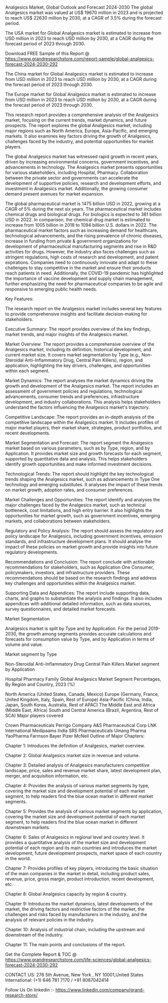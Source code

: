 Analgesics Market, Global Outlook and Forecast 2024-2030
The global Analgesics market was valued at US$ 19670 million in 2023 and is projected to reach US$ 22630 million by 2030, at a CAGR of 3.5% during the forecast period.

The USA market for Global Analgesics market is estimated to increase from USD million in 2023 to reach USD million by 2030, at a CAGR during the forecast period of 2023 through 2030.

Download FREE Sample of this Report @ https://www.grandresearchstore.com/report-sample/global-analgesics-forecast-2024-2030-292

The China market for Global Analgesics market is estimated to increase from USD million in 2023 to reach USD million by 2030, at a CAGR during the forecast period of 2023 through 2030.

The Europe market for Global Analgesics market is estimated to increase from USD million in 2023 to reach USD million by 2030, at a CAGR during the forecast period of 2023 through 2030.

This research report provides a comprehensive analysis of the Analgesics market, focusing on the current trends, market dynamics, and future prospects. The report explores the global Analgesics market, including major regions such as North America, Europe, Asia-Pacific, and emerging markets. It also examines key factors driving the growth of Analgesics, challenges faced by the industry, and potential opportunities for market players.

The global Analgesics market has witnessed rapid growth in recent years, driven by increasing environmental concerns, government incentives, and advancements in technology. The Analgesics market presents opportunities for various stakeholders, including Hospital, Pharmacy. Collaboration between the private sector and governments can accelerate the development of supportive policies, research and development efforts, and investment in Analgesics market. Additionally, the growing consumer demand present avenues for market expansion.

The global pharmaceutical market is 1475 billion USD in 2022, growing at a CAGR of 5% during the next six years. The pharmaceutical market includes chemical drugs and biological drugs. For biologics is expected to 381 billion USD in 2022. In comparison, the chemical drug market is estimated to increase from 1005 billion in 2018 to 1094 billion U.S. dollars in 2022. The pharmaceutical market factors such as increasing demand for healthcare, technological advancements, and the rising prevalence of chronic diseases, increase in funding from private & government organizations for development of pharmaceutical manufacturing segments and rise in R&D activities for drugs. However, the industry also faces challenges such as stringent regulations, high costs of research and development, and patent expirations. Companies need to continuously innovate and adapt to these challenges to stay competitive in the market and ensure their products reach patients in need. Additionally, the COVID-19 pandemic has highlighted the importance of vaccine development and supply chain management, further emphasizing the need for pharmaceutical companies to be agile and responsive to emerging public health needs.

Key Features:

The research report on the Analgesics market includes several key features to provide comprehensive insights and facilitate decision-making for stakeholders.

Executive Summary: The report provides overview of the key findings, market trends, and major insights of the Analgesics market.

Market Overview: The report provides a comprehensive overview of the Analgesics market, including its definition, historical development, and current market size. It covers market segmentation by Type (e.g., Non-Steroidal Anti-Inflammatory Drug, Central Pain Killers), region, and application, highlighting the key drivers, challenges, and opportunities within each segment.

Market Dynamics: The report analyses the market dynamics driving the growth and development of the Analgesics market. The report includes an assessment of government policies and regulations, technological advancements, consumer trends and preferences, infrastructure development, and industry collaborations. This analysis helps stakeholders understand the factors influencing the Analgesics market's trajectory.

Competitive Landscape: The report provides an in-depth analysis of the competitive landscape within the Analgesics market. It includes profiles of major market players, their market share, strategies, product portfolios, and recent developments.

Market Segmentation and Forecast: The report segment the Analgesics market based on various parameters, such as by Type, region, and by Application. It provides market size and growth forecasts for each segment, supported by quantitative data and analysis. This helps stakeholders identify growth opportunities and make informed investment decisions.

Technological Trends: The report should highlight the key technological trends shaping the Analgesics market, such as advancements in Type One technology and emerging substitutes. It analyses the impact of these trends on market growth, adoption rates, and consumer preferences.

Market Challenges and Opportunities: The report identify and analyses the major challenges faced by the Analgesics market, such as technical bottleneck, cost limitations, and high entry barrier. It also highlights the opportunities for market growth, such as government incentives, emerging markets, and collaborations between stakeholders.

Regulatory and Policy Analysis: The report should assess the regulatory and policy landscape for Analgesics, including government incentives, emission standards, and infrastructure development plans. It should analyse the impact of these policies on market growth and provide insights into future regulatory developments.

Recommendations and Conclusion: The report conclude with actionable recommendations for stakeholders, such as Application One Consumer, policymakers, investors, and infrastructure providers. These recommendations should be based on the research findings and address key challenges and opportunities within the Analgesics market.

Supporting Data and Appendices: The report include supporting data, charts, and graphs to substantiate the analysis and findings. It also includes appendices with additional detailed information, such as data sources, survey questionnaires, and detailed market forecasts.

Market Segmentation

Analgesics market is split by Type and by Application. For the period 2019-2030, the growth among segments provides accurate calculations and forecasts for consumption value by Type, and by Application in terms of volume and value.

Market segment by Type

Non-Steroidal Anti-Inflammatory Drug
Central Pain Killers
Market segment by Application

Hospital
Pharmacy
Family
Global Analgesics Market Segment Percentages, By Region and Country, 2023 (%)

North America (United States, Canada, Mexico)
Europe (Germany, France, United Kingdom, Italy, Spain, Rest of Europe)
Asia-Pacific (China, India, Japan, South Korea, Australia, Rest of APAC)
The Middle East and Africa (Middle East, Africa)
South and Central America (Brazil, Argentina, Rest of SCA)
Major players covered

Crown Pharmaceuticals
Perrigo Company
A&S Pharmaceutical Corp
LNK International
Medipaams India
SRS Pharmaceuticals
Umang Pharma
YaoPharma
Farmson
Bayer
Pizer
McNeil
Outline of Major Chapters:

Chapter 1: Introduces the definition of Analgesics, market overview.

Chapter 2: Global Analgesics market size in revenue and volume.

Chapter 3: Detailed analysis of Analgesics manufacturers competitive landscape, price, sales and revenue market share, latest development plan, merger, and acquisition information, etc.

Chapter 4: Provides the analysis of various market segments by type, covering the market size and development potential of each market segment, to help readers find the blue ocean market in different market segments.

Chapter 5: Provides the analysis of various market segments by application, covering the market size and development potential of each market segment, to help readers find the blue ocean market in different downstream markets.

Chapter 6: Sales of Analgesics in regional level and country level. It provides a quantitative analysis of the market size and development potential of each region and its main countries and introduces the market development, future development prospects, market space of each country in the world.

Chapter 7: Provides profiles of key players, introducing the basic situation of the main companies in the market in detail, including product sales, revenue, price, gross margin, product introduction, recent development, etc.

Chapter 8: Global Analgesics capacity by region & country.

Chapter 9: Introduces the market dynamics, latest developments of the market, the driving factors and restrictive factors of the market, the challenges and risks faced by manufacturers in the industry, and the analysis of relevant policies in the industry.

Chapter 10: Analysis of industrial chain, including the upstream and downstream of the industry.

Chapter 11: The main points and conclusions of the report.

Get the Complete Report & TOC @ https://www.grandresearchstore.com/life-sciences/global-analgesics-forecast-2024-2030-292

CONTACT US:
276 5th Avenue, New York , NY 10001,United States
International: (+1) 646 781 7170 / +91 8087042414

Follow Us On linkedin :- https://www.linkedin.com/company/grand-research-store/
